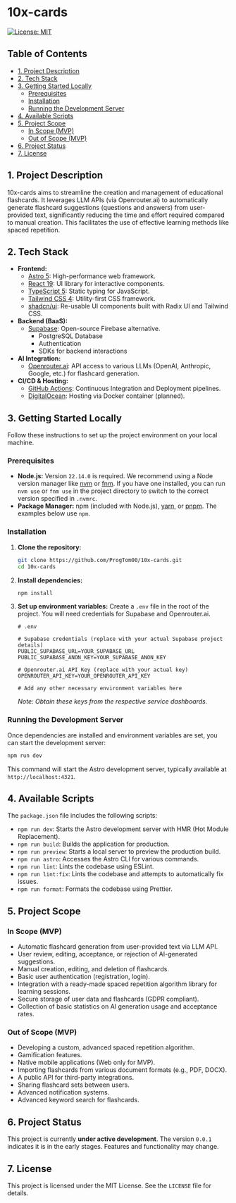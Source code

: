 # 10x-cards

[![License: MIT](https://img.shields.io/badge/License-MIT-yellow.svg)](https://opensource.org/licenses/MIT) <!-- Placeholder - Update if license differs -->

## Table of Contents

- [1. Project Description](#1-project-description)
- [2. Tech Stack](#2-tech-stack)
- [3. Getting Started Locally](#3-getting-started-locally)
  - [Prerequisites](#prerequisites)
  - [Installation](#installation)
  - [Running the Development Server](#running-the-development-server)
- [4. Available Scripts](#4-available-scripts)
- [5. Project Scope](#5-project-scope)
  - [In Scope (MVP)](#in-scope-mvp)
  - [Out of Scope (MVP)](#out-of-scope-mvp)
- [6. Project Status](#6-project-status)
- [7. License](#7-license)

## 1. Project Description

10x-cards aims to streamline the creation and management of educational flashcards. It leverages LLM APIs (via Openrouter.ai) to automatically generate flashcard suggestions (questions and answers) from user-provided text, significantly reducing the time and effort required compared to manual creation. This facilitates the use of effective learning methods like spaced repetition.

## 2. Tech Stack

-   **Frontend:**
    -   [Astro 5](https://astro.build/): High-performance web framework.
    -   [React 19](https://react.dev/): UI library for interactive components.
    -   [TypeScript 5](https://www.typescriptlang.org/): Static typing for JavaScript.
    -   [Tailwind CSS 4](https://tailwindcss.com/): Utility-first CSS framework.
    -   [shadcn/ui](https://ui.shadcn.com/): Re-usable UI components built with Radix UI and Tailwind CSS.
-   **Backend (BaaS):**
    -   [Supabase](https://supabase.com/): Open-source Firebase alternative.
        -   PostgreSQL Database
        -   Authentication
        -   SDKs for backend interactions
-   **AI Integration:**
    -   [Openrouter.ai](https://openrouter.ai/): API access to various LLMs (OpenAI, Anthropic, Google, etc.) for flashcard generation.
-   **CI/CD & Hosting:**
    -   [GitHub Actions](https://github.com/features/actions): Continuous Integration and Deployment pipelines.
    -   [DigitalOcean](https://www.digitalocean.com/): Hosting via Docker container (planned).

## 3. Getting Started Locally

Follow these instructions to set up the project environment on your local machine.

### Prerequisites

-   **Node.js:** Version `22.14.0` is required. We recommend using a Node version manager like [nvm](https://github.com/nvm-sh/nvm) or [fnm](https://github.com/Schniz/fnm). If you have one installed, you can run `nvm use` or `fnm use` in the project directory to switch to the correct version specified in `.nvmrc`.
-   **Package Manager:** npm (included with Node.js), [yarn](https://yarnpkg.com/), or [pnpm](https://pnpm.io/). The examples below use `npm`.

### Installation

1.  **Clone the repository:**
    ```bash
    git clone https://github.com/ProgTom00/10x-cards.git
    cd 10x-cards
    ```

2.  **Install dependencies:**
    ```bash
    npm install
    ```

3.  **Set up environment variables:**
    Create a `.env` file in the root of the project. You will need credentials for Supabase and Openrouter.ai.
    ```dotenv
    # .env

    # Supabase credentials (replace with your actual Supabase project details)
    PUBLIC_SUPABASE_URL=YOUR_SUPABASE_URL
    PUBLIC_SUPABASE_ANON_KEY=YOUR_SUPABASE_ANON_KEY

    # Openrouter.ai API Key (replace with your actual key)
    OPENROUTER_API_KEY=YOUR_OPENROUTER_API_KEY

    # Add any other necessary environment variables here
    ```
    *Note: Obtain these keys from the respective service dashboards.*

### Running the Development Server

Once dependencies are installed and environment variables are set, you can start the development server:

```bash
npm run dev
```

This command will start the Astro development server, typically available at `http://localhost:4321`.

## 4. Available Scripts

The `package.json` file includes the following scripts:

-   `npm run dev`: Starts the Astro development server with HMR (Hot Module Replacement).
-   `npm run build`: Builds the application for production.
-   `npm run preview`: Starts a local server to preview the production build.
-   `npm run astro`: Accesses the Astro CLI for various commands.
-   `npm run lint`: Lints the codebase using ESLint.
-   `npm run lint:fix`: Lints the codebase and attempts to automatically fix issues.
-   `npm run format`: Formats the codebase using Prettier.

## 5. Project Scope

### In Scope (MVP)

-   Automatic flashcard generation from user-provided text via LLM API.
-   User review, editing, acceptance, or rejection of AI-generated suggestions.
-   Manual creation, editing, and deletion of flashcards.
-   Basic user authentication (registration, login).
-   Integration with a ready-made spaced repetition algorithm library for learning sessions.
-   Secure storage of user data and flashcards (GDPR compliant).
-   Collection of basic statistics on AI generation usage and acceptance rates.

### Out of Scope (MVP)

-   Developing a custom, advanced spaced repetition algorithm.
-   Gamification features.
-   Native mobile applications (Web only for MVP).
-   Importing flashcards from various document formats (e.g., PDF, DOCX).
-   A public API for third-party integrations.
-   Sharing flashcard sets between users.
-   Advanced notification systems.
-   Advanced keyword search for flashcards.

## 6. Project Status

This project is currently **under active development**. The version `0.0.1` indicates it is in the early stages. Features and functionality may change.

<!-- Consider adding badges here later:
[![Build Status](...)](...)
[![Version](...)](...)
-->

## 7. License

This project is licensed under the MIT License. See the `LICENSE` file for details.
